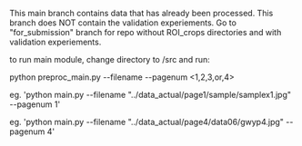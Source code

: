This main branch contains data that has already been processed. This branch does NOT contain the validation experiements.
Go to "for_submission" branch for repo without ROI_crops directories and with validation experiements.

to run main module, change directory to /src and run:

python preproc_main.py --filename <name> --pagenum <1,2,3,or,4>

eg. 'python main.py --filename "../data_actual/page1/sample/samplex1.jpg" --pagenum 1'

eg. 'python main.py --filename "../data_actual/page4/data06/gwyp4.jpg" --pagenum 4'
